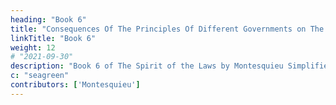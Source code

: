 ```yaml
---
heading: "Book 6"
title: "Consequences Of The Principles Of Different Governments on The Simplicity Of Civil And Criminal Laws"
linkTitle: "Book 6"
weight: 12
# "2021-09-30"
description: "Book 6 of The Spirit of the Laws by Montesquieu Simplified in 21 chapters"
c: "seagreen"
contributors: ['Montesquieu']
---
```

